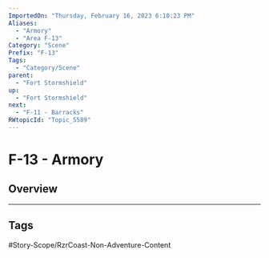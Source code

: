 ```yaml
---
ImportedOn: "Thursday, February 16, 2023 6:10:23 PM"
Aliases:
  - "Armory"
  - "Area F-13"
Category: "Scene"
Prefix: "F-13"
Tags:
  - "Category/Scene"
parent:
  - "Fort Stormshield"
up:
  - "Fort Stormshield"
next:
  - "F-11 - Barracks"
RWtopicId: "Topic_5589"
---
```

# F-13 - Armory
## Overview

---
## Tags
#Story-Scope/RzrCoast-Non-Adventure-Content

